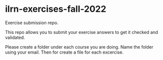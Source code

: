 # ilrn-exercises-fall-2022
Exercise submission repo.

This repo allows you to submit your exercise answers to get it checked and validated. 

Please create a folder under each course you are doing. Name the folder using your email. Then for create a file for each excercise. 
